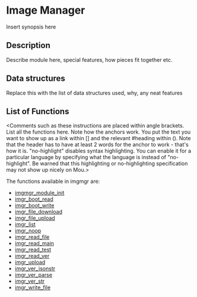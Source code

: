 # Image Manager

Insert synopsis here


## Description

Describe module here, special features, how pieces fit together etc.

## Data structures

Replace this with the list of data structures used, why, any neat features

## List of Functions

<Comments such as these instructions are placed within angle brackets. List all the functions here. Note how the anchors work. You put the text you want to show up as a link within [] and the relevant #heading within (). Note that the header has to have at least 2 words for the anchor to work - that's how it is. "no-highlight" disables syntax highlighting. You can enable it for a particular language by specifying what the language is instead of "no-highlight". Be warned that this highlighting or no-highlighting specification may not show up nicely on Mou.>

The functions available in imgmgr are:

* [imgmgr_module_init](imgmgr_module_init.md)
* [imgr_boot_read](imgr_boot_read.md)
* [imgr_boot_write](imgr_boot_write.md)
* [imgr_file_download](imgr_file_download.md)
* [imgr_file_upload](imgr_file_upload.md)
* [imgr_list](imgr_list.md)
* [imgr_noop](imgr_noop.md)
* [imgr_read_file](imgr_read_file.md)
* [imgr_read_main](imgr_read_main.md)
* [imgr_read_test](imgr_read_test.md)
* [imgr_read_ver](imgr_read_ver.md)
* [imgr_upload](imgr_upload.md)
* [imgr_ver_jsonstr](imgr_ver_jsonstr.md)
* [imgr_ver_parse](imgr_ver_parse.md)
* [imgr_ver_str](imgr_ver_str.md)
* [imgr_write_file](imgr_write_file.md)
